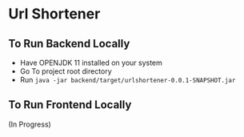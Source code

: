 # Url Shortener

## To Run Backend Locally

- Have OPENJDK 11 installed on your system
- Go To project root directory
- Run `java -jar backend/target/urlshortener-0.0.1-SNAPSHOT.jar`

## To Run Frontend Locally

(In Progress)

 
